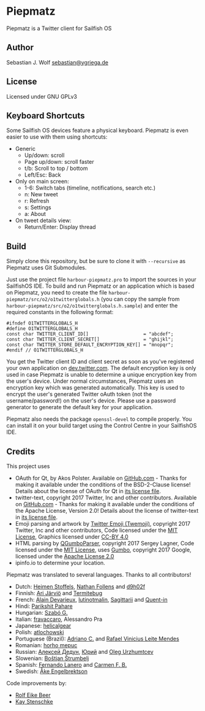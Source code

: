 # Piepmatz
Piepmatz is a Twitter client for Sailfish OS

## Author
Sebastian J. Wolf [sebastian@ygriega.de](mailto:sebastian@ygriega.de)

## License
Licensed under GNU GPLv3

## Keyboard Shortcuts
Some Sailfish OS devices feature a physical keyboard. Piepmatz is even easier to use with them using shortcuts:
- Generic
  - Up/down: scroll
  - Page up/down: scroll faster
  - t/b: Scroll to top / bottom
  - Left/Esc: Back
- Only on main screen:
  - 1-6: Switch tabs (timeline, notifications, search etc.)
  - n: New tweet
  - r: Refresh
  - s: Settings
  - a: About
- On tweet details view:
  - Return/Enter: Display thread

## Build
Simply clone this repository, but be sure to clone it with `--recursive` as Piepmatz uses Git Submodules.  

Just use the project file `harbour-piepmatz.pro` to import the sources in your SailfishOS IDE. To build and run Piepmatz or an application which is based on Piepmatz, you need to create the file `harbour-piepmatz/src/o2/o1twitterglobals.h` (you can copy the sample from `harbour-piepmatz/src/o2/o1twitterglobals.h.sample`) and enter the required constants in the following format:
```
#ifndef O1TWITTERGLOBALS_H
#define O1TWITTERGLOBALS_H
const char TWITTER_CLIENT_ID[]                    = "abcdef";
const char TWITTER_CLIENT_SECRET[]                = "ghijkl";
const char TWITTER_STORE_DEFAULT_ENCRYPTION_KEY[] = "mnopqr";
#endif // O1TWITTERGLOBALS_H
```

You get the Twitter client ID and client secret as soon as you've registered your own application on [dev.twitter.com](https://dev.twitter.com/). The default encryption key is only used in case Piepmatz is unable to determine a unique encryption key from the user's device. Under normal circumstances, Piepmatz uses an encryption key which was generated automatically. This key is used to encrypt the user's generated Twitter oAuth token (not the username/password!) on the user's device. Please use a password generator to generate the default key for your application.

Piepmatz also needs the package `openssl-devel` to compile properly. You can install it on your build target using the Control Centre in your SailfishOS IDE.

## Credits
This project uses
- OAuth for Qt, by Akos Polster. Available on [GitHub.com](https://github.com/pipacs/o2) - Thanks for making it available under the conditions of the BSD-2-Clause license! Details about the license of OAuth for Qt in [its license file](src/o2/LICENSE).
- twitter-text, copyright 2017 Twitter, Inc and other contributors. Available on [GitHub.com](https://github.com/twitter/twitter-text) - Thanks for making it available under the conditions of the Apache License, Version 2.0!  Details about the license of twitter-text in [its license file](qml/js/LICENSE-twitter-text).
- Emoji parsing and artwork by [Twitter Emoji (Twemoji)](http://twitter.github.io/twemoji/), copyright 2017 Twitter, Inc and other contributors, Code licensed under the [MIT License](http://opensource.org/licenses/MIT), Graphics licensed under [CC-BY 4.0](https://creativecommons.org/licenses/by/4.0/)
- HTML parsing by [QGumboParser](https://github.com/lagner/QGumboParser), copyright 2017 Sergey Lagner, Code licensed under the [MIT License](http://opensource.org/licenses/MIT), uses [Gumbo](https://github.com/google/gumbo-parser), copyright 2017 Google, licensed under the [Apache License 2.0](https://www.apache.org/licenses/LICENSE-2.0) 
- ipinfo.io to determine your location.

Piepmatz was translated to several languages. Thanks to all contributors!
- Dutch: [Heimen Stoffels](https://www.transifex.com/user/profile/Vistaus/), [Nathan Follens](https://www.transifex.com/user/profile/pljmn/) and [d9h02f](https://github.com/d9h02f)
- Finnish: [Ari Järviö](https://www.transifex.com/user/profile/ari_jarvio/) and [Termitebug](https://www.transifex.com/user/profile/Termitebug/)
- French: [Alain Devarieux](https://www.transifex.com/user/profile/aldevar/), [lutinotmalin](https://www.transifex.com/user/profile/lutinotmalin/), [Sagittarii](https://www.transifex.com/user/profile/Sagittarii/) and [Quent-in](https://github.com/Quent-in)
- Hindi: [Parikshit Pahare](https://www.transifex.com/user/profile/p_pahare/)
- Hungarian: [Szabó G.](https://www.transifex.com/user/profile/leoka/)
- Italian: [fravaccaro](https://www.transifex.com/user/profile/ghostofasmile/), Alessandro Pra
- Japanese: [helicalgear](https://www.transifex.com/user/profile/helicalgear/)
- Polish: [atlochowski](https://www.transifex.com/user/profile/atlochowski/)
- Portuguese (Brazil): [Adriano C.](https://www.transifex.com/user/profile/adrianocolvero/) and [Rafael Vinicius Leite Mendes](https://www.transifex.com/user/profile/marreko/)
- Romanian: [horho mepuc](https://www.transifex.com/user/profile/horho/)
- Russian: [Алексей Дедун](https://www.transifex.com/user/profile/lewa/), [Юрий](https://www.transifex.com/user/profile/iAncelad/) and [Oleg Urzhumtcev](https://www.transifex.com/user/profile/NetBUG/)
- Slowenian: [Boštjan Štrumbelj](https://www.transifex.com/user/profile/sponka/)
- Spanish: [Fernando Lanero](https://www.transifex.com/user/profile/ferlanero/) and [Carmen F. B.](https://github.com/carmenfdezb)
- Swedish: [Åke Engelbrektson](https://github.com/eson57)

Code improvements by:
- [Rolf Eike Beer](https://github.com/DerDakon) 
- [Kay Stenschke](https://github.com/kstenschke)
